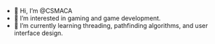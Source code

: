 - 👋 Hi, I’m @CSMACA
- 👀 I’m interested in gaming and game development.
- 🌱 I’m currently learning threading, pathfinding algorithms, and user interface design.

<!---
CSMACA/CSMACA is a ✨ special ✨ repository because its `README.md` (this file) appears on your GitHub profile.
You can click the Preview link to take a look at your changes.
--->
